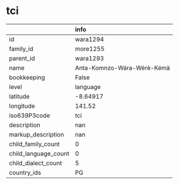 # tci
|                      | info                       |
|:---------------------|:---------------------------|
| id                   | wara1294                   |
| family_id            | more1255                   |
| parent_id            | wara1293                   |
| name                 | Anta-Komnzo-Wára-Wérè-Kémä |
| bookkeeping          | False                      |
| level                | language                   |
| latitude             | -8.64917                   |
| longitude            | 141.52                     |
| iso639P3code         | tci                        |
| description          | nan                        |
| markup_description   | nan                        |
| child_family_count   | 0                          |
| child_language_count | 0                          |
| child_dialect_count  | 5                          |
| country_ids          | PG                         |